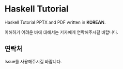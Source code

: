 # Haskell Tutorial #

Haskell Tutorial PPTX and PDF written in __KOREAN__.

이해하기 어려운 바에 대해서는 저자에게 연락해주시길 바랍니다.

## 연락처 ##
Issue를 사용해주시길 바랍니다.
